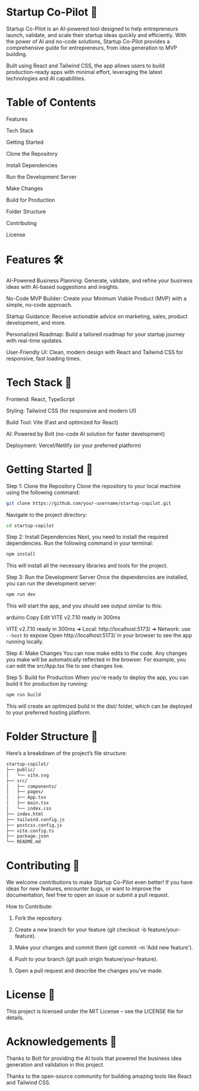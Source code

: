 # Startup Co-Pilot 🚀
Startup Co-Pilot is an AI-powered tool designed to help entrepreneurs launch, validate, and scale their startup ideas quickly and efficiently. With the power of AI and no-code solutions, Startup Co-Pilot provides a comprehensive guide for entrepreneurs, from idea generation to MVP building.

Built using React and Tailwind CSS, the app allows users to build production-ready apps with minimal effort, leveraging the latest technologies and AI capabilities.

# Table of Contents
 Features

Tech Stack

Getting Started

Clone the Repository

Install Dependencies

Run the Development Server

Make Changes

Build for Production

Folder Structure

Contributing

License

# Features 🛠️
AI-Powered Business Planning: Generate, validate, and refine your business ideas with AI-based suggestions and insights.

No-Code MVP Builder: Create your Minimum Viable Product (MVP) with a simple, no-code approach.

Startup Guidance: Receive actionable advice on marketing, sales, product development, and more.

Personalized Roadmap: Build a tailored roadmap for your startup journey with real-time updates.

User-Friendly UI: Clean, modern design with React and Tailwind CSS for responsive, fast loading times.

# Tech Stack 🔧
Frontend: React, TypeScript

Styling: Tailwind CSS (for responsive and modern UI)

Build Tool: Vite (Fast and optimized for React)

AI: Powered by Bolt (no-code AI solution for faster development)

Deployment: Vercel/Netlify (or your preferred platform)

# Getting Started 🚀
Step 1: Clone the Repository
Clone the repository to your local machine using the following command:

```bash
git clone https://github.com/your-username/startup-copilot.git
```
Navigate to the project directory:

```bash
cd startup-copilot
```
Step 2: Install Dependencies
Next, you need to install the required dependencies. Run the following command in your terminal:

```bash
npm install
```
This will install all the necessary libraries and tools for the project.

Step 3: Run the Development Server
Once the dependencies are installed, you can run the development server:

```bash
npm run dev
```
This will start the app, and you should see output similar to this:

arduino
Copy
Edit
  VITE v2.7.10  ready in 300ms

  VITE v2.7.10  ready in 300ms
  ➜  Local:   http://localhost:5173/
  ➜  Network: use `--host` to expose
Open http://localhost:5173/ in your browser to see the app running locally.

Step 4: Make Changes
You can now make edits to the code. Any changes you make will be automatically reflected in the browser. For example, you can edit the src/App.tsx file to see changes live.

Step 5: Build for Production
When you're ready to deploy the app, you can build it for production by running:

```bash
npm run build
```
This will create an optimized build in the dist/ folder, which can be deployed to your preferred hosting platform.

# Folder Structure 📁
Here’s a breakdown of the project’s file structure:

```bash
startup-copilot/
├── public/                  
│   └── vite.svg
├── src/
│   ├── components/          
│   ├── pages/               
│   ├── App.tsx              
│   ├── main.tsx             
│   └── index.css            
├── index.html               
├── tailwind.config.js       
├── postcss.config.js        
├── vite.config.ts           
├── package.json             
└── README.md
```

# Contributing 🤝
We welcome contributions to make Startup Co-Pilot even better! If you have ideas for new features, encounter bugs, or want to improve the documentation, feel free to open an issue or submit a pull request.

How to Contribute:
1. Fork the repository.

2. Create a new branch for your feature (git checkout -b feature/your-feature).

3. Make your changes and commit them (git commit -m 'Add new feature').

4. Push to your branch (git push origin feature/your-feature).

5. Open a pull request and describe the changes you've made.

# License 📄
This project is licensed under the MIT License – see the LICENSE file for details.

# Acknowledgements 🙏
Thanks to Bolt for providing the AI tools that powered the business idea generation and validation in this project.

Thanks to the open-source community for building amazing tools like React and Tailwind CSS.

